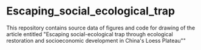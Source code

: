 # Escaping_social_ecological_trap
This repository contains source data of figures and code for drawing of the article entitled "Escaping social-ecological trap through ecological restoration and socioeconomic development in China's Loess Plateau""
